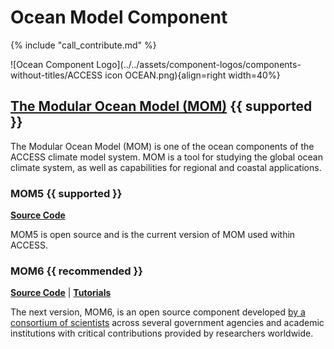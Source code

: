 # Ocean Model Component

{% include "call_contribute.md" %}

![Ocean Component Logo](../../assets/component-logos/components-without-titles/ACCESS icon OCEAN.png){align=right width=40%}

## <div class="center-icons"> [The Modular Ocean Model (MOM)][mom-wiki]  {{ supported }} </div>
The Modular Ocean Model (MOM) is one of the ocean components of the ACCESS climate model system. MOM is a tool for studying the global ocean climate system, as well as capabilities for regional and coastal applications. 

### <div class="center-icons"> MOM5 {{ supported }} </div>
[**Source Code**][mom5-github]

MOM5 is open source and is the current version of MOM used within ACCESS.

### <div class="center-icons"> MOM6 {{ recommended }} </div>

[**Source Code**][mom6-github] |
[**Tutorials**][mom6-tutes]

The next version, MOM6, is an open source component developed [by a consortium of scientists][gfdl-web] across several government agencies and academic institutions with critical contributions provided by researchers worldwide.

[mom5-github]: https://github.com/mom-ocean/MOM5
[mom6-github]: https://github.com/mom-ocean/MOM6
[mom6-tutes]: https://github.com/NOAA-GFDL/MOM6-examples/wiki/Tutorials
[mom-wiki]: https://mom-ocean.github.io/
[gfdl-web]: https://www.gfdl.noaa.gov/mom-ocean-model/
